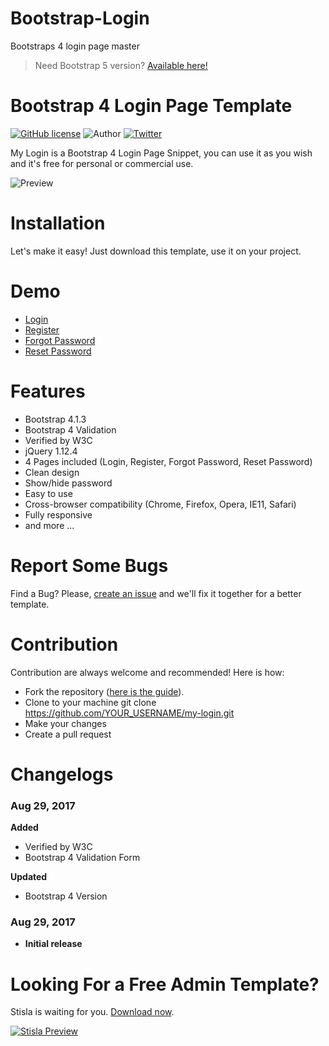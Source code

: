 # Bootstrap-Login
Bootstraps 4 login page master
> Need Bootstrap 5 version? [Available here!](https://github.com/nauvalazhar/bootstrap-5-login-page/)

# Bootstrap 4 Login Page Template

[![GitHub license](https://img.shields.io/github/license/nauvalazhar/my-login.svg)](https://github.com/nauvalazhar/my-login/blob/master/LICENSE)
![Author](https://img.shields.io/badge/author-%40nauvalazhar-blue.svg)
[![Twitter](https://img.shields.io/twitter/url/https/github.com/nauvalazhar/my-login/.svg?style=social)](https://twitter.com/intent/tweet?text=Wow:&url=https%3A%2F%2Fgithub.com%2Fnauvalazhar%2Fmy-login%2F)

My Login is a Bootstrap 4 Login Page Snippet, you can use it as you wish and it's free for personal or commercial use.

![Preview](https://image.ibb.co/mqGRKK/image.png)

# Installation
Let's make it easy! Just download this template, use it on your project.

# Demo
- [Login](https://nauvalazhar.github.io/bootstrap-4-login-page/index.html)
- [Register](https://nauvalazhar.github.io/bootstrap-4-login-page/register.html)
- [Forgot Password](https://nauvalazhar.github.io/bootstrap-4-login-page/forgot.html)
- [Reset Password](https://nauvalazhar.github.io/bootstrap-4-login-page/reset.html)

# Features
- Bootstrap 4.1.3
- Bootstrap 4 Validation
- Verified by W3C
- jQuery 1.12.4
- 4 Pages included (Login, Register, Forgot Password, Reset Password)
- Clean design
- Show/hide password
- Easy to use
- Cross-browser compatibility (Chrome, Firefox, Opera, IE11, Safari)
- Fully responsive
- and more ...

# Report Some Bugs
Find a Bug? Please, [create an issue](https://github.com/nauvalazhar/my-login/issues) and we'll fix it together for a better template.

# Contribution
Contribution are always welcome and recommended! Here is how:

- Fork the repository ([here is the guide](https://help.github.com/articles/fork-a-repo/)).
- Clone to your machine git clone https://github.com/YOUR_USERNAME/my-login.git
- Make your changes
- Create a pull request

# Changelogs
### Aug 29, 2017
  **Added**
  * Verified by W3C
  * Bootstrap 4 Validation Form

  **Updated**
  * Bootstrap 4 Version

### Aug 29, 2017
  - **Initial release**

# Looking For a Free Admin Template?
Stisla is waiting for you. [Download now](https://stisla.multinity.com).

[![Stisla Preview](https://getstisla.com/landing/stisla-share.png)](https://getstisla.com)
